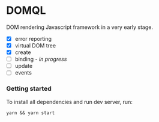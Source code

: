 # DOMQL
DOM rendering Javascript framework in a very early stage.

- [x] error reporting
- [x] virtual DOM tree
- [x] create
- [ ] binding *- in progress*
- [ ] update
- [ ] events

### Getting started

To install all dependencies and run dev server, run:

```shell
yarn && yarn start
```

